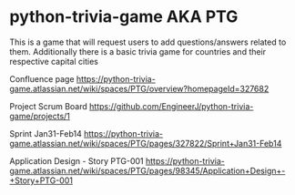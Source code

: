 # python-trivia-game AKA PTG
This is a game that will request users to add questions/answers related to them. Additionally there is a basic trivia game for countries and their respective capital cities

Confluence page
https://python-trivia-game.atlassian.net/wiki/spaces/PTG/overview?homepageId=327682

Project Scrum Board
https://github.com/EngineerJ/python-trivia-game/projects/1

Sprint Jan31-Feb14
https://python-trivia-game.atlassian.net/wiki/spaces/PTG/pages/327822/Sprint+Jan31-Feb14

Application Design - Story PTG-001
https://python-trivia-game.atlassian.net/wiki/spaces/PTG/pages/98345/Application+Design+-+Story+PTG-001

